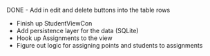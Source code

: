 
DONE - Add in edit and delete buttons into the table rows

- Finish up StudentViewCon
- Add persistence layer for the data (SQLite)
- Hook up Assignments to the view
- Figure out logic for assigning points and students to assignments